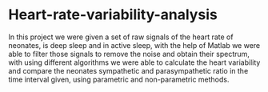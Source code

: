 # Heart-rate-variability-analysis
In this project we were given a set of raw signals of the heart rate of neonates, is deep sleep and in active sleep, with the help of Matlab we were able to filter those signals to remove the noise and obtain their spectrum, with using different algorithms we were able to calculate the heart variability and compare the neonates sympathetic and parasympathetic ratio in the time interval given, using parametric and non-parametric methods.
